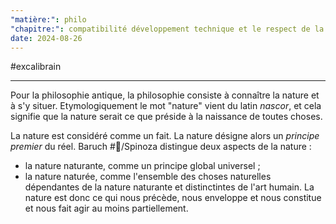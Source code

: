 ```yaml
---
"matière:": philo
"chapitre:": compatibilité développement technique et le respect de la nature
date: 2024-08-26
---
```

#excalibrain 
___
Pour la philosophie antique, la philosophie consiste à connaître la nature et à s'y situer. Etymologiquement le mot "nature" vient du latin *nascor*, et cela signifie que la nature serait ce que préside à la naissance de toutes choses. 

La nature est considéré comme un fait.
La nature désigne alors un *principe premier* du réel. Baruch #👤/Spinoza distingue deux aspects de la nature :
- la nature naturante, comme un principe global universel ;
- la nature naturée, comme l'ensemble des choses naturelles dépendantes de la nature naturante et distinctintes de l'art humain.
La nature est donc ce qui nous précède, nous enveloppe et nous constitue et nous fait agir au moins partiellement.